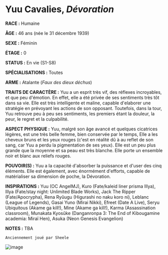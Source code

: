 # Yuu Cavalies, *Dévoration*

**RACE :** Humaine

**ÂGE :** 46 ans (née le 31 décembre 1939)

**SEXE :** Féminin

**ÉTAGE :** 0

**STATUS :** En vie (S1-S8)

**SPÉCIALISATIONS :** Toutes

**ARME :** Atalante (*Faux des dieux déchus*)

**TRAITS DE CARACTÈRE :** Yuu a un esprit très vif, des réflexes incroyables, et que peu d'émotion. En effet, elle a été privée de ses sentiments très tôt dans sa vie. Elle est très intelligente et maline, capable d'elaborer une stratégie en prévoyant les actions de son opposant. Toutefois, dans la tour, Yuu retrouve peu à peu ses sentiments, les premiers étant la douleur, la peur, le regret et la culpabilité.

**ASPECT PHYSIQUE :** Yuu, malgré son âge avancé et quelques cicatrices légères, est une très belle femme, bien conservée par le temps, Elle a les cheveux bruns et les yeux rouges (c'est en réalité dû à au reflet de son sang, car Yuu a perdu la pigmentation de ses yeux). Elle est un peu plus grande que la moyenne et sa peau est très blanche. Elle porte un ensemble noir et blanc aux reliefs rouges.

**POUVOIR(S) :** Yuu a la capacité d'absorber la puissance et d'user des cinq éléments. Elle est également, avec énormément d'efforts, capable de matérialiser sa dimension de poche, la Dévoration.

**INSPIRATIONS :** Yuu (OC AngelMJ), Kuro (Fate/kaleid liner prisma Illya), Illya (Fate/stay night: Unlimited Blade Works), Jack The Ripper (Fate/Apocrypha), Rena Ryûugu (Higurashi no naku koro ni), Leblanc (League of Legends), Gasai Yuno (Mirai Nikki), Efreet (Date A Live), Seryu Ubiquitous (Akame ga kill!), Mine (Akame ga kill!), Karma (Assassination classroom), Munakata Kyosûke (Danganronpa 3: The End of Kibougamine academia: Miraï Hen), Asuka (Neon Genesis Evangelion)

**NOTES :** TBA

`Anciennement joué par Sheele`

![image](https://data.enyxia.fr/images/characters/yuu.png)
